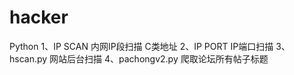 # hacker

Python
 1、IP SCAN    内网IP段扫描 C类地址
 2、IP PORT    IP端口扫描
 3、hscan.py  网站后台扫描
 4、pachongv2.py  爬取论坛所有帖子标题
